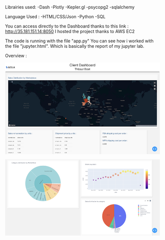 Librairies used: 
  -Dash
  -Plotly
  -Kepler.gl
  -psycopg2
  -sqlalchemy
  
Language Used :
  -HTML/CSS/Json
  -Python
  -SQL
  
You can access directly to the Dashboard thanks to this link : http://35.181.151.14:8050
I hosted the project thanks to AWS EC2

The code is running with the file "app.py"
You can see how i worked with the file "jupyter.html". Which is basically the report of my jupyter lab. 


Overview :

![](image/1.png)

![](image/2.png)
